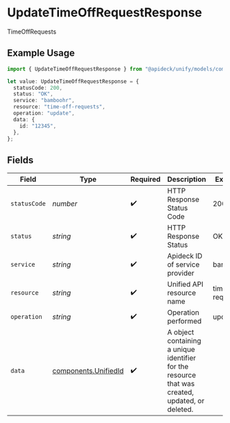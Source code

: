 # UpdateTimeOffRequestResponse

TimeOffRequests

## Example Usage

```typescript
import { UpdateTimeOffRequestResponse } from "@apideck/unify/models/components";

let value: UpdateTimeOffRequestResponse = {
  statusCode: 200,
  status: "OK",
  service: "bamboohr",
  resource: "time-off-requests",
  operation: "update",
  data: {
    id: "12345",
  },
};
```

## Fields

| Field                                                                                           | Type                                                                                            | Required                                                                                        | Description                                                                                     | Example                                                                                         |
| ----------------------------------------------------------------------------------------------- | ----------------------------------------------------------------------------------------------- | ----------------------------------------------------------------------------------------------- | ----------------------------------------------------------------------------------------------- | ----------------------------------------------------------------------------------------------- |
| `statusCode`                                                                                    | *number*                                                                                        | :heavy_check_mark:                                                                              | HTTP Response Status Code                                                                       | 200                                                                                             |
| `status`                                                                                        | *string*                                                                                        | :heavy_check_mark:                                                                              | HTTP Response Status                                                                            | OK                                                                                              |
| `service`                                                                                       | *string*                                                                                        | :heavy_check_mark:                                                                              | Apideck ID of service provider                                                                  | bamboohr                                                                                        |
| `resource`                                                                                      | *string*                                                                                        | :heavy_check_mark:                                                                              | Unified API resource name                                                                       | time-off-requests                                                                               |
| `operation`                                                                                     | *string*                                                                                        | :heavy_check_mark:                                                                              | Operation performed                                                                             | update                                                                                          |
| `data`                                                                                          | [components.UnifiedId](../../models/components/unifiedid.md)                                    | :heavy_check_mark:                                                                              | A object containing a unique identifier for the resource that was created, updated, or deleted. |                                                                                                 |